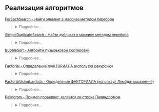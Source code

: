 ## Реализация алгоритмов
<small>

[ForEachSearch - Найти элемент в массиве методом перебора](https://github.com/aykononov/Algorithms/blob/master/ForEachSearch.java)  
><details><summary>Подробнее...</summary>
>
>Поиск определенного элемнта методом полного перебора всех элементов в неупорядоченном массиве с применением цикла foreach.
>
>Это простой метод, который позволяет просмотреть весь массив используя цикл foreach.   
>Таким образом можно пройти последовательно по всем элементам до первого совпадения.
>Важно отметить, что оператор break не предназначен в качестве обычного средства выхода из цикла. Для этого служит условное выражение в цикле. Этот оператор следует использовать для выхода из цикла только в особых случаях.
></details>

[SimpleDuplicateSearch - Найти дубликат в массиве методом перебора](https://github.com/aykononov/Algorithms/blob/master/ForEachSearch.java)  
><details><summary>Подробнее...</summary>
>
>Поиск дубликатов в массиве методом простого перебора всех элементов можно реализовать двумя вложенными циклами.  
>Временная сложность - O(n²), пространственная сложность —  O(1).
></details>


[BubbleSort - Алгоритм пузырьковой сортировки](https://github.com/aykononov/Algorithms/blob/master/BubbleSort.java)
><details><summary>Подробнее...</summary>
>
>Алгоритм пузырьковой сортирвки массива целых чисел.
></details>

[Factorial - Определение ФАКТОРИАЛА (используя рекурсию)](https://github.com/aykononov/Algorithms/blob/master/Factorial.java)
><details><summary>Подробнее...</summary>
>
>*Факториал натурального числа n* определяется, как произведение всех натуральных чисел от 1 до n включительно.  
>Метод fact() действует следующим образом.  
>Когда этот метод вызывается со значением 1 своего аргумента, то возвращается значение 1.  
>В противном случае возвращается произведение fact(n - 1) * n.  
>Для вычисления этого выражения метод fасt() вызывается со значением n - 1 своего аргумента.  
>Этот процесс повторяется до тех пор, пока значение n не станет равным 1, после чего начнется возврат из последовательных вызовов метода fасt().  
></details>

[FactorialUsingLambda - Определение ФАКТОРИАЛА (используя Лямбда-выражение)](https://github.com/aykononov/Algorithms/blob/master/FactorialUsingLambda.java)
><details><summary>Подробнее...</summary>
>
>Пример программы, где блочное Лямбда-выражение применяется для вычисления и возврата факториала целочисленного значения.
>D данном примере программы на то, что в блочном лямбдавыражении объявляется переменная *result*, организуется цикл *for* и указывается оператор *return*. Все эти действия вполне допустимы в теле блочного лямбдавыражения. По существу, тело блока такого выражения аналогично телу метода. Следует также иметь в виду, что когда в лямбда-выражении оказывается оператор *return*, он просто вызывает возврат из самого лямбда-выражения, но не из объемлющего его метода. 
></details>


[Palindrom - Пример проверяет, является ли строка Палиндромом](https://github.com/aykononov/Algorithms/blob/master/Palindrom.java)
><details><summary>Подробнее...</summary>
>
>Палиндромом считаются слова, фразы или числа, которые одинаково читаются слева направо и справа налево.
></details>
</small>
